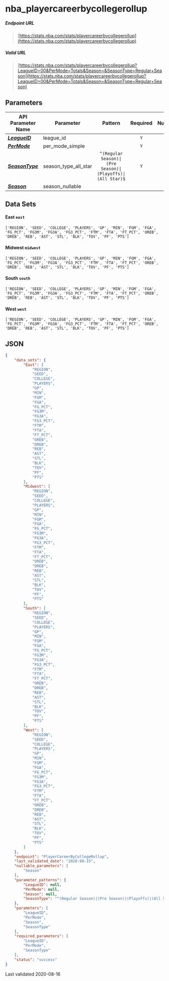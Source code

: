 # nba_playercareerbycollegerollup

##### Endpoint URL
>[https://stats.nba.com/stats/playercareerbycollegerollup](https://stats.nba.com/stats/playercareerbycollegerollup)

##### Valid URL
>[https://stats.nba.com/stats/playercareerbycollegerollup?LeagueID=00&PerMode=Totals&Season=&SeasonType=Regular+Season](https://stats.nba.com/stats/playercareerbycollegerollup?LeagueID=00&PerMode=Totals&Season=&SeasonType=Regular+Season)

## Parameters
API Parameter Name | Parameter | Pattern | Required | Nullable
------------ | ------------ | :-----------: | :---: | :---:
[_**LeagueID**_](https://hoopR.sportsdataverse.org/docs/NBA/parameters#LeagueID) | league_id |  | `Y` |  | 
[_**PerMode**_](https://hoopR.sportsdataverse.org/docs/NBA/parameters#PerMode) | per_mode_simple |  | `Y` |  | 
[_**SeasonType**_](https://hoopR.sportsdataverse.org/docs/NBA/parameters#SeasonType) | season_type_all_star | `^(Regular Season)\|(Pre Season)\|(Playoffs)\|(All Star)$` | `Y` |  | 
[_**Season**_](https://hoopR.sportsdataverse.org/docs/NBA/parameters#Season) | season_nullable |  |  | `Y` | 

## Data Sets
#### East `east`
```text
['REGION', 'SEED', 'COLLEGE', 'PLAYERS', 'GP', 'MIN', 'FGM', 'FGA', 'FG_PCT', 'FG3M', 'FG3A', 'FG3_PCT', 'FTM', 'FTA', 'FT_PCT', 'OREB', 'DREB', 'REB', 'AST', 'STL', 'BLK', 'TOV', 'PF', 'PTS']
```

#### Midwest `midwest`
```text
['REGION', 'SEED', 'COLLEGE', 'PLAYERS', 'GP', 'MIN', 'FGM', 'FGA', 'FG_PCT', 'FG3M', 'FG3A', 'FG3_PCT', 'FTM', 'FTA', 'FT_PCT', 'OREB', 'DREB', 'REB', 'AST', 'STL', 'BLK', 'TOV', 'PF', 'PTS']
```

#### South `south`
```text
['REGION', 'SEED', 'COLLEGE', 'PLAYERS', 'GP', 'MIN', 'FGM', 'FGA', 'FG_PCT', 'FG3M', 'FG3A', 'FG3_PCT', 'FTM', 'FTA', 'FT_PCT', 'OREB', 'DREB', 'REB', 'AST', 'STL', 'BLK', 'TOV', 'PF', 'PTS']
```

#### West `west`
```text
['REGION', 'SEED', 'COLLEGE', 'PLAYERS', 'GP', 'MIN', 'FGM', 'FGA', 'FG_PCT', 'FG3M', 'FG3A', 'FG3_PCT', 'FTM', 'FTA', 'FT_PCT', 'OREB', 'DREB', 'REB', 'AST', 'STL', 'BLK', 'TOV', 'PF', 'PTS']
```


## JSON
```json
{
    "data_sets": {
        "East": [
            "REGION",
            "SEED",
            "COLLEGE",
            "PLAYERS",
            "GP",
            "MIN",
            "FGM",
            "FGA",
            "FG_PCT",
            "FG3M",
            "FG3A",
            "FG3_PCT",
            "FTM",
            "FTA",
            "FT_PCT",
            "OREB",
            "DREB",
            "REB",
            "AST",
            "STL",
            "BLK",
            "TOV",
            "PF",
            "PTS"
        ],
        "Midwest": [
            "REGION",
            "SEED",
            "COLLEGE",
            "PLAYERS",
            "GP",
            "MIN",
            "FGM",
            "FGA",
            "FG_PCT",
            "FG3M",
            "FG3A",
            "FG3_PCT",
            "FTM",
            "FTA",
            "FT_PCT",
            "OREB",
            "DREB",
            "REB",
            "AST",
            "STL",
            "BLK",
            "TOV",
            "PF",
            "PTS"
        ],
        "South": [
            "REGION",
            "SEED",
            "COLLEGE",
            "PLAYERS",
            "GP",
            "MIN",
            "FGM",
            "FGA",
            "FG_PCT",
            "FG3M",
            "FG3A",
            "FG3_PCT",
            "FTM",
            "FTA",
            "FT_PCT",
            "OREB",
            "DREB",
            "REB",
            "AST",
            "STL",
            "BLK",
            "TOV",
            "PF",
            "PTS"
        ],
        "West": [
            "REGION",
            "SEED",
            "COLLEGE",
            "PLAYERS",
            "GP",
            "MIN",
            "FGM",
            "FGA",
            "FG_PCT",
            "FG3M",
            "FG3A",
            "FG3_PCT",
            "FTM",
            "FTA",
            "FT_PCT",
            "OREB",
            "DREB",
            "REB",
            "AST",
            "STL",
            "BLK",
            "TOV",
            "PF",
            "PTS"
        ]
    },
    "endpoint": "PlayerCareerByCollegeRollup",
    "last_validated_date": "2020-08-15",
    "nullable_parameters": [
        "Season"
    ],
    "parameter_patterns": {
        "LeagueID": null,
        "PerMode": null,
        "Season": null,
        "SeasonType": "^(Regular Season)|(Pre Season)|(Playoffs)|(All Star)$"
    },
    "parameters": [
        "LeagueID",
        "PerMode",
        "Season",
        "SeasonType"
    ],
    "required_parameters": [
        "LeagueID",
        "PerMode",
        "SeasonType"
    ],
    "status": "success"
}
```

Last validated 2020-08-16
